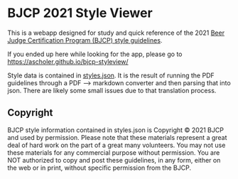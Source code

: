 # BJCP 2021 Style Viewer

This is a webapp designed for study and quick reference of the 2021 [Beer Judge Certification Program (BJCP) style guidelines](https://www.bjcp.org/bjcp-style-guidelines/).

If you ended up here while looking for the app, please go to https://ascholer.github.io/bjcp-styleview/

Style data is contained in [styles.json](styles.json). It is the result of running the PDF guidelines through a PDF --> markdown converter and then parsing that into json. There are likely some small issues due to that translation process.

## Copyright

BJCP style information contained in styles.json is Copyright &copy; 2021 BJCP and used by permission. Please note that these materials represent a great deal of hard work on the part of a great many volunteers. You may not use these materials for any commercial purpose without permission. You are NOT authorized to copy and post these guidelines, in any form, either on the web or in print, without specific permission from the BJCP.
